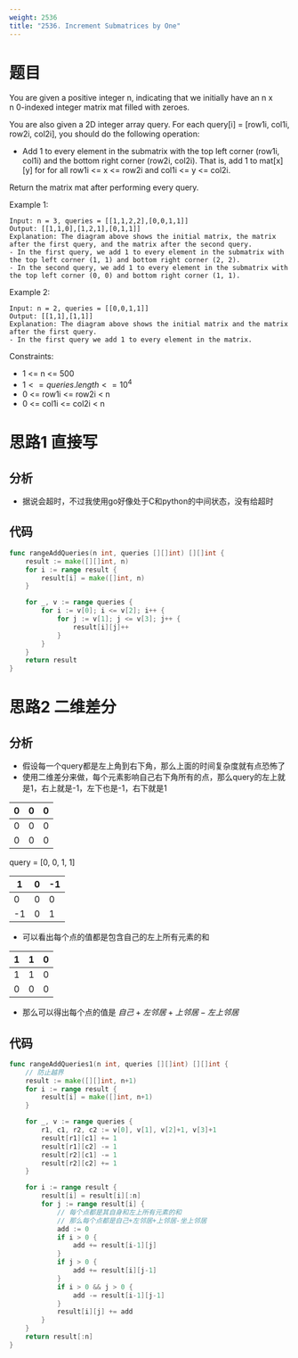 ```yaml
---
weight: 2536
title: "2536. Increment Submatrices by One"
---
```


# 题目

You are given a positive integer n, indicating that we initially have an n x n 0-indexed integer matrix mat filled with zeroes.

You are also given a 2D integer array query. For each query[i] = [row1i, col1i, row2i, col2i], you should do the following operation:

- Add 1 to every element in the submatrix with the top left corner (row1i, col1i) and the bottom right corner (row2i, col2i). That is, add 1 to mat[x][y] for for all row1i <= x <= row2i and col1i <= y <= col2i.

Return the matrix mat after performing every query.

Example 1:

```
Input: n = 3, queries = [[1,1,2,2],[0,0,1,1]]
Output: [[1,1,0],[1,2,1],[0,1,1]]
Explanation: The diagram above shows the initial matrix, the matrix after the first query, and the matrix after the second query.
- In the first query, we add 1 to every element in the submatrix with the top left corner (1, 1) and bottom right corner (2, 2).
- In the second query, we add 1 to every element in the submatrix with the top left corner (0, 0) and bottom right corner (1, 1).
```

Example 2:

```
Input: n = 2, queries = [[0,0,1,1]]
Output: [[1,1],[1,1]]
Explanation: The diagram above shows the initial matrix and the matrix after the first query.
- In the first query we add 1 to every element in the matrix.
```

Constraints:

- 1 <= n <= 500
- $1 <= queries.length <= 10^4$
- 0 <= row1i <= row2i < n
- 0 <= col1i <= col2i < n

# 思路1 直接写

## 分析

- 据说会超时，不过我使用go好像处于C和python的中间状态，没有给超时

## 代码

```go
func rangeAddQueries(n int, queries [][]int) [][]int {
	result := make([][]int, n)
	for i := range result {
		result[i] = make([]int, n)
	}

	for _, v := range queries {
		for i := v[0]; i <= v[2]; i++ {
			for j := v[1]; j <= v[3]; j++ {
				result[i][j]++
			}
		}
	}
	return result
}
```

# 思路2 二维差分

## 分析

- 假设每一个query都是左上角到右下角，那么上面的时间复杂度就有点恐怖了
- 使用二维差分来做，每个元素影响自己右下角所有的点，那么query的左上就是1，右上就是-1，左下也是-1，右下就是1

| 0   | 0   | 0   |
| --- | --- | --- |
| 0   | 0   | 0   |
| 0   | 0   | 0   |

query = [0, 0, 1, 1]

| 1   | 0   | -1  |
| --- | --- | --- |
| 0   | 0   | 0   |
| -1  | 0   | 1   |

- 可以看出每个点的值都是包含自己的左上所有元素的和

| 1   | 1   | 0   |
| --- | --- | --- |
| 1   | 1   | 0   |
| 0   | 0   | 0   |

- 那么可以得出每个点的值是 $自己 + 左邻居 + 上邻居 - 左上邻居$

## 代码

```go
func rangeAddQueries1(n int, queries [][]int) [][]int {
	// 防止越界
	result := make([][]int, n+1)
	for i := range result {
		result[i] = make([]int, n+1)
	}

	for _, v := range queries {
		r1, c1, r2, c2 := v[0], v[1], v[2]+1, v[3]+1
		result[r1][c1] += 1
		result[r1][c2] -= 1
		result[r2][c1] -= 1
		result[r2][c2] += 1
	}

	for i := range result {
		result[i] = result[i][:n]
		for j := range result[i] {
			// 每个点都是其自身和左上所有元素的和
			// 那么每个点都是自己+左邻居+上邻居-坐上邻居
			add := 0
			if i > 0 {
				add += result[i-1][j]
			}
			if j > 0 {
				add += result[i][j-1]
			}
			if i > 0 && j > 0 {
				add -= result[i-1][j-1]
			}
			result[i][j] += add
		}
	}
	return result[:n]
}
```
